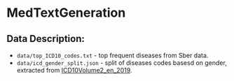 # MedTextGeneration



## Data Description:
* `data/top_ICD10_codes.txt` - top frequent diseases from Sber data.
* `data/icd_gender_split.json` - split of diseases codes basesd on gender, extracted from [ICD10Volume2_en_2019](https://icd.who.int/browse10/Content/statichtml/ICD10Volume2_en_2019.pdf).